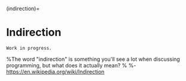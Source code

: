 (indirection)=
# Indirection

```{warning}
Work in progress.
```

%The word "indirection" is something you'll see a lot when discussing programming, but what does it actually mean?
%
%- https://en.wikipedia.org/wiki/Indirection
